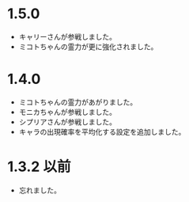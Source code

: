 1.5.0
======

 * キャリーさんが参戦しました。
 * ミコトちゃんの霊力が更に強化されました。


 1.4.0
======

 * ミコトちゃんの霊力があがりました。
 * モニカちゃんが参戦しました。
 * シプリアさんが参戦しました。
 * キャラの出現確率を平均化する設定を追加しました。


1.3.2 以前
==========

 * 忘れました。
